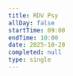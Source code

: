 ```yaml
---
title: RDV Psy
allDay: false
startTime: 09:00
endTime: 10:00
date: 2025-10-20
completed: null
type: single
---
```

